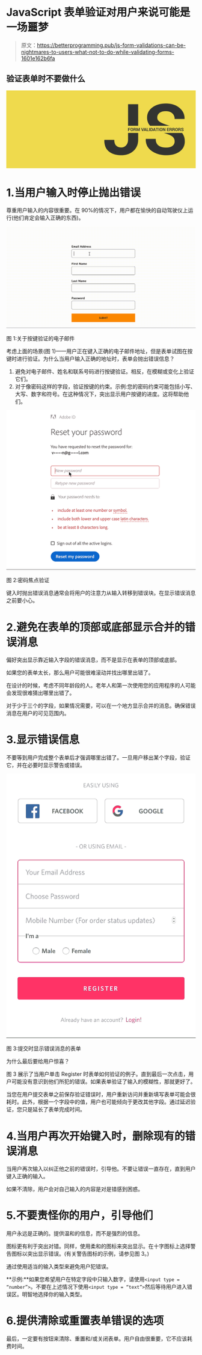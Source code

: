 # JavaScript 表单验证对用户来说可能是一场噩梦

> 原文：<https://betterprogramming.pub/js-form-validations-can-be-nightmares-to-users-what-not-to-do-while-validating-forms-1601e162b6fa>

## 验证表单时不要做什么

![](img/e524e00533d4deebd86d49dab43985ea.png)

# 1.当用户输入时停止抛出错误

尊重用户输入的内容很重要。在 90%的情况下，用户都在愉快的自动驾驶仪上运行(他们肯定会输入正确的东西)。

![](img/307c027d4632445cedba7f3723844e62.png)

图 1:关于按键验证的电子邮件

考虑上面的场景(图 1)——用户正在键入正确的电子邮件地址，但是表单试图在按键时进行验证。为什么当用户输入正确的地址时，表单会抛出错误信息？

1.  避免对电子邮件、姓名和联系号码进行按键验证。相反，在模糊或变化上验证它们。
2.  对于像密码这样的字段，验证按键的约束。示例:您的密码约束可能包括小写、大写、数字和符号。在这种情况下，突出显示用户按键的进度。这将帮助他们。

![](img/359e17b45448400fcbaf1f31ce126520.png)

图 2:密码焦点验证

键入时抛出错误消息通常会将用户的注意力从输入转移到错误块。在显示错误消息之前要小心。

# 2.避免在表单的顶部或底部显示合并的错误消息

偏好突出显示靠近输入字段的错误消息，而不是显示在表单的顶部或底部。

如果您的表单太长，那么用户可能很难滚动并找出哪里出错了。

在设计的时候，考虑不同年龄段的人。老年人和第一次使用您的应用程序的人可能会发现很难猜出哪里出错了。

对于少于三个的字段，如果情况需要，可以在一个地方显示合并的消息。确保错误消息在用户的可见范围内。

# 3.显示错误信息

不要等到用户完成整个表单后才强调哪里出错了。一旦用户移出某个字段，验证它，并在必要时显示警告或错误。

![](img/3e42d77ab298ea9e529421d7111e3311.png)

图 3:提交时显示错误消息的表单

为什么最后要给用户惊喜？

图 3 展示了当用户单击 Register 时表单如何验证的例子。直到最后一次点击，用户可能没有意识到他们所犯的错误。如果表单验证了输入的模糊性，那就更好了。

当您在用户提交表单之前保存验证错误时，用户重新访问并重新填写表单可能会很耗时。此外，根据一个字段中的值，用户也可能倾向于更改其他字段。通过延迟验证，您只是延长了表单完成时间。

# 4.当用户再次开始键入时，删除现有的错误消息

当用户再次输入以纠正他之前的错误时，引导他。不要让错误一直存在，直到用户键入正确的输入。

如果不清除，用户会对自己输入的内容是对是错感到困惑。

# 5.不要责怪你的用户，引导他们

用户永远是正确的。提供温和的信息，而不是强烈的信息。

图标更有利于突出对错。同样，使用柔和的图标来突出显示。在十字图标上选择警告图标以突出显示错误。(有关警告图标的示例，请参见图 3。)

通过使用适当的输入类型来避免用户犯错误。

**示例:**如果您希望用户在特定字段中只输入数字，请使用`<input type = “number”>`。不要在上述情况下使用`<input type = “text”>`然后等待用户进入错误区。明智地选择你的输入类型。

# 6.提供清除或重置表单错误的选项

最后，一定要有按钮来清除、重置和/或关闭表单。用户自由很重要，它不应该耗费时间。